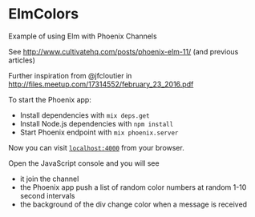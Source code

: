 # ElmColors

Example of using Elm with Phoenix Channels

See http://www.cultivatehq.com/posts/phoenix-elm-11/ (and previous articles)

Further inspiration from @jfcloutier in http://files.meetup.com/17314552/february_23_2016.pdf

To start the Phoenix app:

  * Install dependencies with `mix deps.get`
  * Install Node.js dependencies with `npm install`
  * Start Phoenix endpoint with `mix phoenix.server`

Now you can visit [`localhost:4000`](http://localhost:4000) from your browser.

Open the JavaScript console and you will see

* it join the channel
* the Phoenix app push a list of random color numbers at random 1-10 second intervals
* the background of the div change color when a message is received
